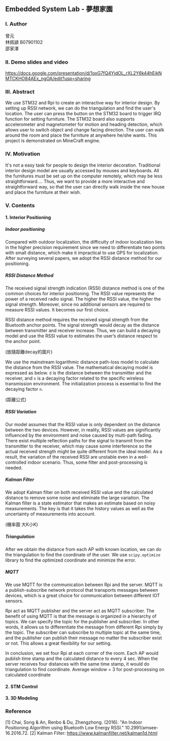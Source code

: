 ## Embedded System Lab - 夢想家園

### I. Author
曾元 <br>
林佩潁 B07901102 <br>
邵家澤 <br>

### II. Demo slides and video
https://docs.google.com/presentation/d/1oxG7fQ4YjdOL_rXL2Y6k44hEikNMTCKHO84AEx_ngOA/edit?usp=sharing

### III. Abstract
We use STM32 and Rpi to create an interactive way for interior design. By setting up RSSI network, we 
can do the triangulation and find the user's location. The user can press the button on the STM32 board 
to trigger IRQ function for setting furniture. The STM32 board also supports accelerometer and magnetometer 
for motion and heading detection, which allows user to switch object and change facing direction. The user 
can walk around the room and place the furniture at anywhere he/she wants. This project is demonstrated on 
MineCraft engine.

### IV. Motivation
It's not a easy task for people to design the interior decoration. Traditional interior design model are 
usually accessed by mouses and keyboards. All the furnitures must be set up on the computer remotely, which 
may be less straightforward.... Thus, we want to provide a more interactive and straightforward way, so that 
the user can directly walk inside the new house and place the furniture at their wish. 

### V. Contents

#### 1. Interior Positioning 

##### Indoor positioning
Compared with outdoor localization, the difficulty of indoor localization lies in the higher precision 
requirement since we need to differentiate two points with small distance, which make it impractical to use 
GPS for localization. After surveying several papers, we adopt the RSSI distance method for our positioning.

##### RSSI Distance Method
The received signal strength indication (RSSI) distance method is one of the common choices for interior 
positioning. The RSSI value represents the power of a received radio signal. The higher the RSSI value, 
the higher the signal strength. Moreover, since no additional sensors are required to measure RSSI values. 
It becomes our first choice.

RSSI distance method requires the received signal strength from the Bluetooth anchor points. The signal 
strength would decay as the distance between transmitter and receiver increase. Thus, we can build a decaying 
model and use the RSSI value to estimates the user’s distance respect to the anchor point. 

(放隨距離decay的圖片)

We use the mainstream logarithmic distance path-loss model to calculate the distance from the RSSI value. 
The mathematical decaying model is expressed as below. `d` is the distance between the transmitter and 
the receiver, and `n` is a decaying factor related to the specific wireless transmission environment. The 
initialization process is essential to find the decaying factor `n`. 

(距離公式)

##### RSSI Variation
Our model assumes that the RSSI value is only dependent on the distance between the two devices. However, 
in reality, RSSI values are significantly influenced by the environment and noise caused by multi-path 
fading. There exist multiple reflection paths for the signal to transmit from the transmitter to the 
receiver, which may cause some interference so the actual received strength might be quite different from 
the ideal model. As a result, the variation of the received RSSI are unstable even in a well-controlled 
indoor scenario. Thus, some filter and post-processing is needed.

##### Kalman Filter
We adopt Kalman filter on both received RSSI value and the calculated distance to remove some noise and 
eliminate the large variation. The Kalman filter is a state estimator that makes an estimate based on 
noisy measurements. The key is that it takes the history values as well as the uncertainty of measurements 
into account. 

(機率圖 大K小K)

##### Triangulation
After we obtain the distance from each AP with known location, we can do the triangulation to find the 
coordinate of the user. We use `scipy.optimize` library to find the optimized coordinate and minimize 
the error.

##### MQTT
We use MQTT for the communication between Rpi and the server. MQTT is a publish-subscribe network 
protocol that transports messages between devices, which is a great choice for communication between 
different IOT sensors. 

Rpi act as MQTT publisher and the server act as MQTT subscriber. The benefit of using MQTT is that the 
message is organized in a hierarchy of topics. We can specify the topic for the publisher and subscriber. 
In other words, it allows us to differentiate the message from different Rpi simply by the topic. The 
subscriber can subscribe to multiple topic at the same time, and the publisher can publish their message 
no matter the subscriber exist or not. This allows a great flexibility for our setting. 

In conclusion, we set four Rpi at each corner of the room. Each AP would publish time stamp and the 
calculated distance to every 4 sec. When the server receives four distances with the same time stamp, it 
would do triangulation to find coordinate. Average window = 3 for post-processing on calculated coordinate


 

#### 2. STM Control

#### 3. 3D Modeling


### Reference
[1] Chai, Song & An, Renbo & Du, Zhengzhong. (2016). "An Indoor Positioning Algorithm using Bluetooth Low Energy RSSI." 10.2991/amsee-16.2016.72. 
[2] Kalman Filter: https://www.kalmanfilter.net/kalman1d.html



